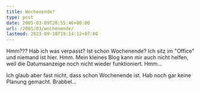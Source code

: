 ```yaml
---
title: Wochenende?
type: post
date: 2005-03-09T20:55:46+00:00
url: /2005/03/wochenende/
lastmod: 2023-09-10T19:14:12+07:00
---
```

Hmm??? Hab ich was verpasst? Ist schon Wochenende? Ich sitz im "Office" und niemand ist hier. Hmm. Mein kleines Blog kann mir auch nicht helfen, weil die Datumsanzeige noch nicht wieder funktioniert. Hmm...

Ich glaub aber fast nicht, dass schon Wochenende ist. Hab noch gar keine Planung gemacht. Brabbel...
